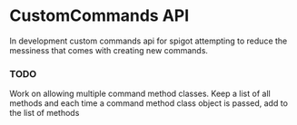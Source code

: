 # CustomCommands API
In development custom commands api for spigot attempting to reduce the messiness that comes with creating new commands.

### TODO
Work on allowing multiple command method classes. Keep a list of all methods and each time a command method class object is passed, add to the list of methods
